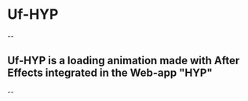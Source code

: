 # Uf-HYP
--


## Uf-HYP is a loading animation made with After Effects integrated in the Web-app "HYP"
--
